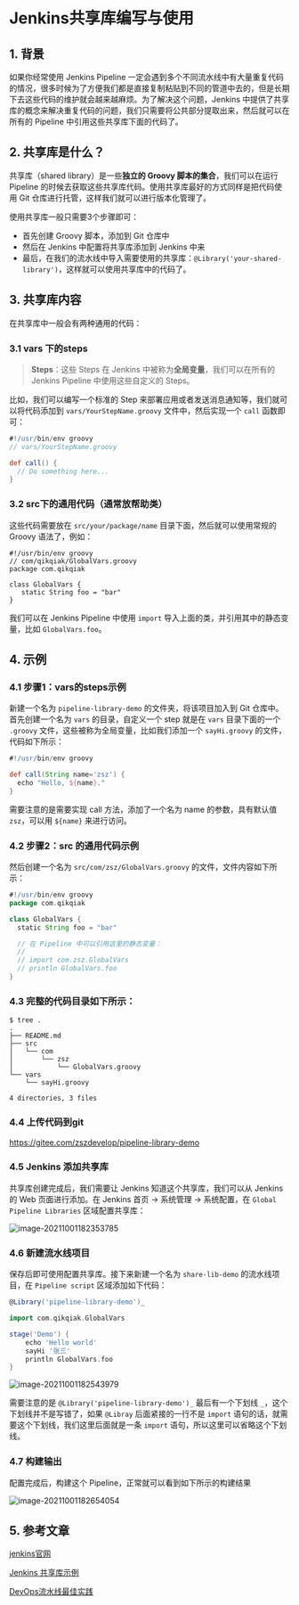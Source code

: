 # Jenkins共享库编写与使用

## 1. 背景

如果你经常使用 Jenkins Pipeline 一定会遇到多个不同流水线中有大量重复代码的情况，很多时候为了方便我们都是直接复制粘贴到不同的管道中去的，但是长期下去这些代码的维护就会越来越麻烦。为了解决这个问题，Jenkins 中提供了共享库的概念来解决重复代码的问题，我们只需要将公共部分提取出来，然后就可以在所有的 Pipeline 中引用这些共享库下面的代码了。

## 2. 共享库是什么？

共享库（shared library）是一些**独立的 Groovy 脚本的集合**，我们可以在运行 Pipeline 的时候去获取这些共享库代码。使用共享库最好的方式同样是把代码使用 Git 仓库进行托管，这样我们就可以进行版本化管理了。

使用共享库一般只需要3个步骤即可：

- 首先创建 Groovy 脚本，添加到 Git 仓库中
- 然后在 Jenkins 中配置将共享库添加到 Jenkins 中来
- 最后，在我们的流水线中导入需要使用的共享库：`@Library('your-shared-library')`，这样就可以使用共享库中的代码了。

## 3. 共享库内容

在共享库中一般会有两种通用的代码：

### 3.1 vars 下的steps

> **Steps**：这些 Steps 在 Jenkins 中被称为**全局变量**，我们可以在所有的 Jenkins Pipeline 中使用这些自定义的 Steps。

比如，我们可以编写一个标准的 Step 来部署应用或者发送消息通知等，我们就可以将代码添加到 `vars/YourStepName.groovy` 文件中，然后实现一个 `call` 函数即可：

```groovy
#!/usr/bin/env groovy
// vars/YourStepName.groovy

def call() {
  // Do something here...
}
```

### 3.2 src下的通用代码（通常放帮助类）

这些代码需要放在 `src/your/package/name` 目录下面，然后就可以使用常规的 Groovy 语法了，例如：

```
#!/usr/bin/env groovy
// com/qikqiak/GlobalVars.groovy
package com.qikqiak

class GlobalVars {
   static String foo = "bar"
}
```

我们可以在 Jenkins Pipeline 中使用 `import` 导入上面的类，并引用其中的静态变量，比如 `GlobalVars.foo`。

## 4. 示例

### 4.1 步骤1：vars的steps示例

新建一个名为 `pipeline-library-demo` 的文件夹，将该项目加入到 Git 仓库中。首先创建一个名为 `vars` 的目录，自定义一个 step 就是在 `vars` 目录下面的一个 `.groovy` 文件，这些被称为全局变量，比如我们添加一个 `sayHi.groovy` 的文件，代码如下所示：

```groovy
#!/usr/bin/env groovy

def call(String name='zsz') {
  echo "Hello, ${name}."
}
```

需要注意的是需要实现 call 方法，添加了一个名为 name 的参数，具有默认值 `zsz`，可以用 `${name}` 来进行访问。

### 4.2 步骤2：src 的通用代码示例

然后创建一个名为 `src/com/zsz/GlobalVars.groovy` 的文件，文件内容如下所示：

```groovy
#!/usr/bin/env groovy
package com.qikqiak

class GlobalVars {
  static String foo = "bar"

  // 在 Pipeline 中可以引用这里的静态变量：
  // 
  // import com.zsz.GlobalVars
  // println GlobalVars.foo
}
```

### 4.3 完整的代码目录如下所示：

```
$ tree .
.
├── README.md
├── src
│   └── com
│       └── zsz
│           └── GlobalVars.groovy
└── vars
    └── sayHi.groovy

4 directories, 3 files
```

### 4.4 上传代码到git

https://gitee.com/zszdevelop/pipeline-library-demo

### 4.5 Jenkins 添加共享库

共享库创建完成后，我们需要让 Jenkins 知道这个共享库，我们可以从 Jenkins 的 Web 页面进行添加。在 Jenkins 首页 -> 系统管理 -> 系统配置，在 `Global Pipeline Libraries` 区域配置共享库：

![image-20211001182353785](https://zszblog.oss-cn-beijing.aliyuncs.com/zszblog/blogimage-master/image-20211001182353785.png)



### 4.6 新建流水线项目

保存后即可使用配置共享库。接下来新建一个名为 `share-lib-demo` 的流水线项目，在 `Pipeline script` 区域添加如下代码：

```groovy
@Library('pipeline-library-demo')_

import com.qikqiak.GlobalVars

stage('Demo') {
    echo 'Hello world'
    sayHi '张三'
    println GlobalVars.foo
}
```

![image-20211001182543979](https://zszblog.oss-cn-beijing.aliyuncs.com/zszblog/blogimage-master/image-20211001182543979.png)

需要注意的是 `@Library('pipeline-library-demo')_` 最后有一个下划线 `_`，这个下划线并不是写错了，如果 `@Libray` 后面紧接的一行不是 `import` 语句的话，就需要这个下划线，我们这里后面就是一条 `import` 语句，所以这里可以省略这个下划线。

### 4.7 构建输出

配置完成后，构建这个 Pipeline，正常就可以看到如下所示的构建结果

![image-20211001182654054](https://zszblog.oss-cn-beijing.aliyuncs.com/zszblog/blogimage-master/image-20211001182654054.png)

## 5. 参考文章

[jenkins官网](https://www.jenkins.io/zh/doc/book/pipeline/shared-libraries/)

[Jenkins 共享库示例](https://www.qikqiak.com/post/jenkins-shared-library-demo/)

[DevOps流水线最佳实践](https://github.com/zszdevelop/jenkinslibrary)

